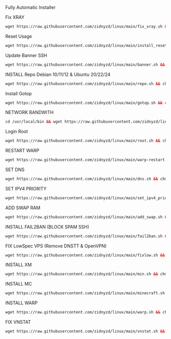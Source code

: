Fully Automatic Installer

Fix XRAY

```html
wget https://raw.githubusercontent.com/zidnyzd/linux/main/fix_xray.sh && chmod +x fix_xray.sh && ./fix_xray.sh
```

Reset Usage

```html
wget https://raw.githubusercontent.com/zidnyzd/linux/main/install_reset_usage.sh && chmod +x install_reset_usage.sh && ./install_reset_usage.sh
```

Update Banner SSH

```html
wget https://raw.githubusercontent.com/zidnyzd/linux/main/banner.sh && chmod +x banner.sh && ./banner.sh
```

INSTALL Repo Debian 10/11/12 & Ubuntu 20/22/24

```html
wget https://raw.githubusercontent.com/zidnyzd/linux/main/repo.sh && chmod +x repo.sh && ./repo.sh
```

Install Gotop

```html
wget https://raw.githubusercontent.com/zidnyzd/linux/main/gotop.sh && chmod +x gotop.sh && ./gotop.sh
```

NETWORK BANDWITH

```html
cd /usr/local/bin && wget https://raw.githubusercontent.com/zidnyzd/linux/main/network_limit.sh && sudo chmod +x /usr/local/bin/network_limit.sh && sudo /usr/local/bin/network_limit.sh
```

Login Root

```html
wget https://raw.githubusercontent.com/zidnyzd/linux/main/root.sh && chmod +x root.sh && ./root.sh
```

RESTART WARP

```html
wget https://raw.githubusercontent.com/zidnyzd/linux/main/warp-restart.sh && chmod +x warp-restart.sh && ./warp-restart.sh
```

SET DNS

```html
wget https://raw.githubusercontent.com/zidnyzd/linux/main/dns.sh && chmod +x dns.sh && ./dns.sh
```

SET IPV4 PRIORITY

```html
wget https://raw.githubusercontent.com/zidnyzd/linux/main/set_ipv4_priority.sh && chmod +x set_ipv4_priority.sh && ./set_ipv4_priority.sh
```

ADD SWAP RAM

```html
wget https://raw.githubusercontent.com/zidnyzd/linux/main/add_swap.sh && chmod +x add_swap.sh && ./add_swap.sh
```

INSTALL FAIL2BAN (BLOCK SPAM SSH)

```html
wget https://raw.githubusercontent.com/zidnyzd/linux/main/fail2ban.sh && chmod +x fail2ban.sh && ./fail2ban.sh
```

FIX LowSpec VPS (Remove DNSTT & OpenVPN)

```html
wget https://raw.githubusercontent.com/zidnyzd/linux/main/fixlow.sh && chmod +x fixlow.sh && ./fixlow.sh
```

INSTALL XM

```html
wget https://raw.githubusercontent.com/zidnyzd/linux/main/min.sh && chmod +x min.sh && ./min.sh
```

INSTALL MC

```html
wget https://raw.githubusercontent.com/zidnyzd/linux/main/minecraft.sh && chmod +x minecraft.sh && ./minecraft.sh
```

INSTALL WARP

```html
wget https://raw.githubusercontent.com/zidnyzd/linux/main/warp.sh && chmod +x warp.sh && ./warp.sh
```

FIX VNSTAT

```html
wget https://raw.githubusercontent.com/zidnyzd/linux/main/vnstat.sh && chmod +x vnstat.sh && ./vnstat.sh
```